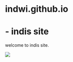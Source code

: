 # indwi.github.io <h1> - indis site </h1>
<p> welcome to indis site. </p>
<img src="https://static.wikia.nocookie.net/minecraft_gamepedia/images/7/7a/Stick_JE1_BE1.png/revision/latest/thumbnail/width/360/height/360?cb=20200128023441">
